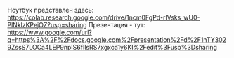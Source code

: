 Ноутбук представлен здесь: https://colab.research.google.com/drive/1ncm0FgPd-rlVsks_wU0-PlNklzKPejOZ?usp=sharing
Презентация - тут: https://www.google.com/url?q=https%3A%2F%2Fdocs.google.com%2Fpresentation%2Fd%2F1nTY3029ZssS7LOCa4LEP9npIS6fIlsRS7xgxca1y6KI%2Fedit%3Fusp%3Dsharing

